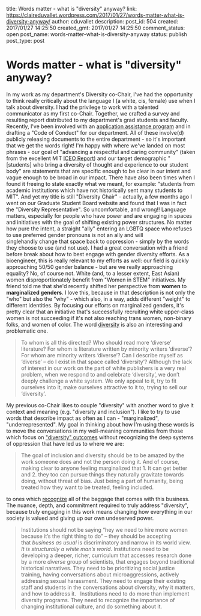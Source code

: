 title: Words matter - what is "diversity" anyway?
link: https://claireduvallet.wordpress.com/2017/01/27/words-matter-what-is-diversity-anyway/
author: cduvallet
description: 
post_id: 504
created: 2017/01/27 14:25:50
created_gmt: 2017/01/27 14:25:50
comment_status: open
post_name: words-matter-what-is-diversity-anyway
status: publish
post_type: post

# Words matter - what is "diversity" anyway?

In my work as my department's Diversity co-Chair, I've had the opportunity to think really critically about the language I (a white, cis, female) use when I talk about diversity. I had the privilege to work with a talented communicator as my first co-Chair. Together, we crafted a survey and resulting report distributed to my department's grad students and faculty. Recently, I've been involved with an [application assistance program](http://be.mit.edu/academic-programs/prospective-graduate/beaap) and in drafting a "Code of Conduct" for our department. All of these involve(d) publicly releasing documents to the entire department - so it's important that we get the words right!  I'm happy with where we've landed on most phrases - our goal of "advancing a respectful and caring community" (taken from the excellent MIT [ICEO Report](http://iceoreport.mit.edu)) and our target demographic "[students] who bring a diversity of thought and experience to our student body" are statements that are specific enough to be clear in our intent and vague enough to be broad in our impact. There have also been times when I found it freeing to state exactly what we meant, for example: "students from academic institutions which have not historically sent many students to MIT". And yet my title is still "Diversity Chair" - actually, a few months ago I went on our Graduate Student Board website and found that I was in fact the "Diversity Representative". So uncomfortable, and wrong!! Language matters, especially for people who have power and are engaging in spaces and initiatives with the goal of shifting existing power structures. No matter how pure the intent, a straight "ally" entering an LGBTQ space who refuses to use preferred gender pronouns is not an ally and will singlehandly change that space back to oppression - simply by the words they choose to use (and not use). I had a great conversation with a friend before break about how to best engage with gender diversity efforts. As a bioengineer, this is really relevant to my efforts as well: our field is quickly approaching 50/50 gender balance - but are we really approaching equality? No, of course not. White (and, to a lesser extent, East Asian) women disproportionately benefit from "Women in STEM" initiatives. My friend told me that she'd recently shifted her perspective from **women** to **marginalized genders**. I love this, because in that description is not only the "who" but also the "why" - which also, in a way, adds different "weight" to different identities. By focusing our efforts on marginalized genders, it's pretty clear that an initiative that's successfully recruiting white upper-class women is not succeeding if it's not also reaching trans women, non-binary folks, and women of color. The word [diversity](https://mediadiversified.org/2015/12/30/is-diversity-is-only-for-white-people/) is also an interesting and problematic one. 

> To whom is all this directed? Who should read more ‘diverse’ literature? For whom is literature written by minority writers ‘diverse’? For whom are minority writers ‘diverse’? Can I describe myself as ‘diverse’ – do I exist in that space called ‘diversity’? Although the lack of interest in our work on the part of white publishers is a very real problem, when we respond to and celebrate ‘diversity’, we don’t deeply challenge a white system. We only appeal to it, try to fit ourselves into it, make ourselves attractive to it to, trying to sell our ‘diversity’.

My previous co-Chair likes to couple "diversity" with another word to give it context and meaning (e.g. "diversity and inclusion"). I like to try to use words that describe impact as often as I can - "marginalized", "underrepresented". My goal in thinking about how I'm using these words is to move the conversations in my well-meaning communities from those which focus on ["diversity" outcomes](https://diversityjc.wordpress.com/2016/01/29/recap-what-is-diversity/) without recognizing the deep systems of oppression that have led us to where we are: 

> The goal of inclusion and diversity should be to be amazed by the work someone does and not the person doing it. And of course, making clear to anyone feeling marginalized that 1. It can get better and 2. they too can pursue things they naturally gravitate towards doing, without threat of bias. Just being a part of humanity, being treated how they want to be treated, feeling included.

to ones which [recognize](https://diversityjc.wordpress.com/2016/02/01/what-is-diversity-take-2/) all of the baggage that comes with this business. The nuance, depth, and commitment required to truly address "diversity", because truly engaging in this work means changing how everything in our society is valued and giving up our own undeserved power. 

> Institutions should not be saying “hey we need to hire more women because it’s the right thing to do” – they should be accepting that _business as usual_ is discriminatory and narrow in its world view. _It is structurally a white man’s world_. Institutions need to be developing a deeper, richer, curriculum that accesses research done by a more _diverse_ group of scientists, that engages beyond traditional historical narratives. They need to be prioritizing social justice training, having conversations about microaggressions, actively addressing sexual harassment. They need to engage their existing staff and students in the conversations about diversity, why it matters, and how to address it. ` `Institutions need to do more than implement diversity programs. They need to recognize the importance of changing institutional culture, and do something about it.